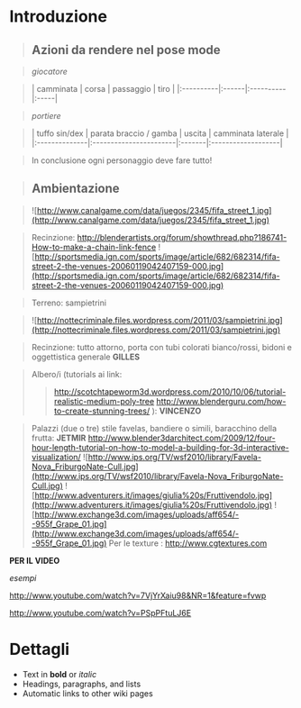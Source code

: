 # Introduzione #

> ## Azioni da rendere nel pose mode ##

> _giocatore_

> | camminata | corsa | passaggio | tiro |
|:----------|:------|:----------|:-----|

> _portiere_

> | tuffo sin/dex | parata braccio / gamba | uscita | camminata laterale |
|:--------------|:-----------------------|:-------|:-------------------|

> In conclusione ogni personaggio deve fare tutto!


> ## Ambientazione ##

> ![http://www.canalgame.com/data/juegos/2345/fifa_street_1.jpg](http://www.canalgame.com/data/juegos/2345/fifa_street_1.jpg)

> Recinzione: http://blenderartists.org/forum/showthread.php?186741-How-to-make-a-chain-link-fence
> ![http://sportsmedia.ign.com/sports/image/article/682/682314/fifa-street-2-the-venues-20060119042407159-000.jpg](http://sportsmedia.ign.com/sports/image/article/682/682314/fifa-street-2-the-venues-20060119042407159-000.jpg)

> Terreno: sampietrini

> ![http://nottecriminale.files.wordpress.com/2011/03/sampietrini.jpg](http://nottecriminale.files.wordpress.com/2011/03/sampietrini.jpg)

> Recinzione: tutto attorno, porta con tubi colorati bianco/rossi, bidoni e oggettistica generale **GILLES**

> Albero/i (tutorials ai link:
> > http://scotchtapeworm3d.wordpress.com/2010/10/06/tutorial-realistic-medium-poly-tree
> > http://www.blenderguru.com/how-to-create-stunning-trees/ ): **VINCENZO**


> Palazzi (due o tre) stile favelas, bandiere o simili, baracchino della frutta:  **JETMIR**
> http://www.blender3darchitect.com/2009/12/four-hour-length-tutorial-on-how-to-model-a-building-for-3d-interactive-visualization/
![http://www.ips.org/TV/wsf2010/library/Favela-Nova_FriburgoNate-Cull.jpg](http://www.ips.org/TV/wsf2010/library/Favela-Nova_FriburgoNate-Cull.jpg)
![http://www.adventurers.it/images/giulia%20s/Fruttivendolo.jpg](http://www.adventurers.it/images/giulia%20s/Fruttivendolo.jpg)
![http://www.exchange3d.com/images/uploads/aff654/--955f_Grape_01.jpg](http://www.exchange3d.com/images/uploads/aff654/--955f_Grape_01.jpg)
> Per le texture : http://www.cgtextures.com


**PER IL VIDEO**

_esempi_

http://www.youtube.com/watch?v=7VjYrXaiu98&NR=1&feature=fvwp

http://www.youtube.com/watch?v=PSpPFtuLJ6E




# Dettagli #



  * Text in **bold** or _italic_
  * Headings, paragraphs, and lists
  * Automatic links to other wiki pages